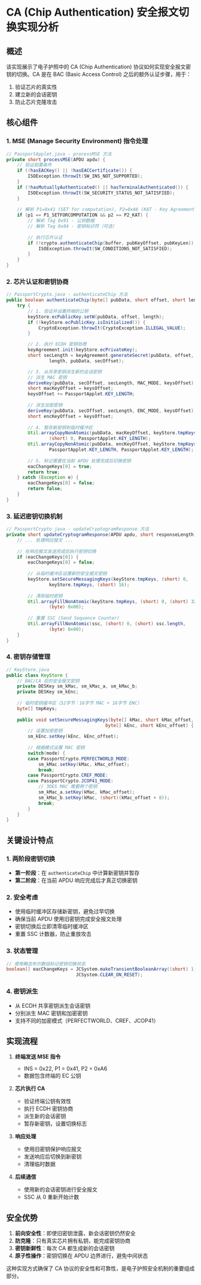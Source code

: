# CA (Chip Authentication) 安全报文切换实现分析

## 概述

该实现展示了电子护照中的 CA (Chip Authentication) 协议如何实现安全报文密钥的切换。CA 是在 BAC (Basic Access Control) 之后的额外认证步骤，用于：
1. 验证芯片的真实性
2. 建立新的会话密钥
3. 防止芯片克隆攻击

## 核心组件

### 1. MSE (Manage Security Environment) 指令处理

```java
// PassportApplet.java - processMSE 方法
private short processMSE(APDU apdu) {
    // 验证前置条件
    if (!hasEACKey() || !hasEACCertificate()) {
        ISOException.throwIt(SW_INS_NOT_SUPPORTED);
    }
    if (!hasMutuallyAuthenticated() || hasTerminalAuthenticated()) {
        ISOException.throwIt(SW_SECURITY_STATUS_NOT_SATISFIED);
    }
    
    // 解析 P1=0x41 (SET for computation), P2=0xA6 (KAT - Key Agreement Template)
    if (p1 == P1_SETFORCOMPUTATION && p2 == P2_KAT) {
        // 解析 Tag 0x91 - 公钥数据
        // 解析 Tag 0x84 - 密钥标识符（可选）
        
        // 执行芯片认证
        if (!crypto.authenticateChip(buffer, pubKeyOffset, pubKeyLen)) {
            ISOException.throwIt(SW_CONDITIONS_NOT_SATISFIED);
        }
    }
}
```

### 2. 芯片认证和密钥协商

```java
// PassportCrypto.java - authenticateChip 方法
public boolean authenticateChip(byte[] pubData, short offset, short length) {
    try {
        // 1. 验证并设置终端的公钥
        keyStore.ecPublicKey.setW(pubData, offset, length);
        if (!keyStore.ecPublicKey.isInitialized()) {
            CryptoException.throwIt(CryptoException.ILLEGAL_VALUE);
        }

        // 2. 执行 ECDH 密钥协商
        keyAgreement.init(keyStore.ecPrivateKey);
        short secLength = keyAgreement.generateSecret(pubData, offset, 
                length, pubData, secOffset);

        // 3. 从共享密钥派生新的会话密钥
        // 派生 MAC 密钥
        deriveKey(pubData, secOffset, secLength, MAC_MODE, keysOffset);
        short macKeyOffset = keysOffset;
        keysOffset += PassportApplet.KEY_LENGTH;
        
        // 派生加密密钥
        deriveKey(pubData, secOffset, secLength, ENC_MODE, keysOffset);
        short encKeyOffset = keysOffset;
        
        // 4. 暂存新密钥到临时缓冲区
        Util.arrayCopyNonAtomic(pubData, macKeyOffset, keyStore.tmpKeys,
                (short) 0, PassportApplet.KEY_LENGTH);
        Util.arrayCopyNonAtomic(pubData, encKeyOffset, keyStore.tmpKeys,
                PassportApplet.KEY_LENGTH, PassportApplet.KEY_LENGTH);
        
        // 5. 标记需要在当前 APDU 处理完成后切换密钥
        eacChangeKeys[0] = true;
        return true;
    } catch (Exception e) {
        eacChangeKeys[0] = false;
        return false;
    }
}
```

### 3. 延迟密钥切换机制

```java
// PassportCrypto.java - updateCryptogramResponse 方法
private short updateCryptogramResponse(APDU apdu, short responseLength) {
    // ... 处理响应报文 ...
    
    // 在响应报文发送完成后执行密钥切换
    if (eacChangeKeys[0]) {
        eacChangeKeys[0] = false;
        
        // 从临时缓冲区设置新的安全报文密钥
        keyStore.setSecureMessagingKeys(keyStore.tmpKeys, (short) 0,
                keyStore.tmpKeys, (short) 16);
        
        // 清除临时密钥
        Util.arrayFillNonAtomic(keyStore.tmpKeys, (short) 0, (short) 32,
                (byte) 0x00);
        
        // 重置 SSC (Send Sequence Counter)
        Util.arrayFillNonAtomic(ssc, (short) 0, (short) ssc.length,
                (byte) 0x00);
    }
}
```

### 4. 密钥存储管理

```java
// KeyStore.java
public class KeyStore {
    // BAC/CA 后的安全报文密钥
    private DESKey sm_kMac, sm_kMac_a, sm_kMac_b;
    private DESKey sm_kEnc;
    
    // 临时密钥缓冲区（32字节：16字节 MAC + 16字节 ENC）
    byte[] tmpKeys;
    
    public void setSecureMessagingKeys(byte[] kMac, short kMac_offset, 
                                     byte[] kEnc, short kEnc_offset) {
        // 设置加密密钥
        sm_kEnc.setKey(kEnc, kEnc_offset);
        
        // 根据模式设置 MAC 密钥
        switch(mode) {
        case PassportCrypto.PERFECTWORLD_MODE:
            sm_kMac.setKey(kMac, kMac_offset);
            break;
        case PassportCrypto.CREF_MODE:
        case PassportCrypto.JCOP41_MODE:
            // 3DES MAC 需要两个密钥
            sm_kMac_a.setKey(kMac, kMac_offset);
            sm_kMac_b.setKey(kMac, (short)(kMac_offset + 8));
            break;
        }
    }
}
```

## 关键设计特点

### 1. 两阶段密钥切换
- **第一阶段**：在 `authenticateChip` 中计算新密钥并暂存
- **第二阶段**：在当前 APDU 响应完成后才真正切换密钥

### 2. 安全考虑
- 使用临时缓冲区存储新密钥，避免过早切换
- 确保当前 APDU 使用旧密钥完成安全报文处理
- 密钥切换后立即清零临时缓冲区
- 重置 SSC 计数器，防止重放攻击

### 3. 状态管理
```java
// 使用瞬态布尔数组标记密钥切换状态
boolean[] eacChangeKeys = JCSystem.makeTransientBooleanArray((short) 1, 
                          JCSystem.CLEAR_ON_RESET);
```

### 4. 密钥派生
- 从 ECDH 共享密钥派生会话密钥
- 分别派生 MAC 密钥和加密密钥
- 支持不同的加密模式（PERFECTWORLD、CREF、JCOP41）

## 实现流程

1. **终端发送 MSE 指令**
   - INS = 0x22, P1 = 0x41, P2 = 0xA6
   - 数据包含终端的 EC 公钥

2. **芯片执行 CA**
   - 验证终端公钥有效性
   - 执行 ECDH 密钥协商
   - 派生新的会话密钥
   - 暂存新密钥，设置切换标志

3. **响应处理**
   - 使用旧密钥保护响应报文
   - 发送响应后切换到新密钥
   - 清理临时数据

4. **后续通信**
   - 使用新的会话密钥进行安全报文
   - SSC 从 0 重新开始计数

## 安全优势

1. **前向安全性**：即使旧密钥泄露，新会话密钥仍然安全
2. **防克隆**：只有真实芯片拥有私钥，能完成密钥协商
3. **密钥新鲜性**：每次 CA 都生成新的会话密钥
4. **原子性操作**：密钥切换在 APDU 边界进行，避免中间状态

这种实现方式确保了 CA 协议的安全性和可靠性，是电子护照安全机制的重要组成部分。